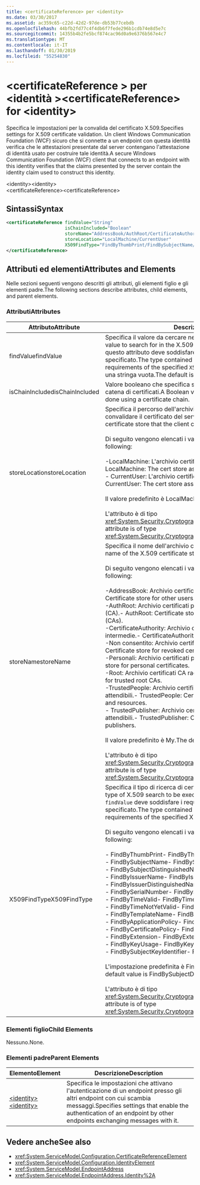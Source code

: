 ```yaml
---
title: <certificateReference> per <identity>
ms.date: 03/30/2017
ms.assetid: ac359c65-c22d-42d2-97de-db53b77cebdb
ms.openlocfilehash: 44bfb2fd77c4f4db6f7fede296b1cdb74e8d5e7c
ms.sourcegitcommit: 14355b4b2fe5bcf874cac96d0a9e6376b567e4c7
ms.translationtype: MT
ms.contentlocale: it-IT
ms.lasthandoff: 01/30/2019
ms.locfileid: "55254830"
---
```

# <a name="certificatereference-for-identity"></a><span data-ttu-id="207bc-102">\<certificateReference > per \<identità ></span><span class="sxs-lookup"><span data-stu-id="207bc-102">\<certificateReference> for \<identity></span></span>
<span data-ttu-id="207bc-103">Specifica le impostazioni per la convalida del certificato X.509.</span><span class="sxs-lookup"><span data-stu-id="207bc-103">Specifies settings for X.509 certificate validation.</span></span> <span data-ttu-id="207bc-104">Un client Windows Communication Foundation (WCF) sicuro che si connette a un endpoint con questa identità verifica che le attestazioni presentate dal server contengano l'attestazione di identità usato per costruire tale identità.</span><span class="sxs-lookup"><span data-stu-id="207bc-104">A secure Windows Communication Foundation (WCF) client that connects to an endpoint with this identity verifies that the claims presented by the server contain the identity claim used to construct this identity.</span></span>  
  
 <span data-ttu-id="207bc-105">\<identity></span><span class="sxs-lookup"><span data-stu-id="207bc-105">\<identity></span></span>  
<span data-ttu-id="207bc-106">\<certificateReference></span><span class="sxs-lookup"><span data-stu-id="207bc-106">\<certificateReference></span></span>  
  
## <a name="syntax"></a><span data-ttu-id="207bc-107">Sintassi</span><span class="sxs-lookup"><span data-stu-id="207bc-107">Syntax</span></span>  
  
```xml  
<certificateReference findValue="String"
                      isChainIncluded="Boolean"
                      storeName="AddressBook/AuthRoot/CertificateAuthority/Disallowed/My/Root/TrustedPeople/TrustedPublisher"
                      storeLocation="LocalMachine/CurrentUser"
                      X509FindType="FindByThumbPrint/FindBySubjectName/FindBySubjectDistinguishedName/FindByIssuerName/FindByIssuerDistinguishedName/FindBySerialNumber/FindByTimeValid/FindByTimeNotYetValid/FindByTemplateName/FindByApplicationPolicy/FindByCertificatePolicy/FindByExtension/FindByKeyUsage/FindBySubjectKeyIdentifier">
</certificateReference>
```  
  
## <a name="attributes-and-elements"></a><span data-ttu-id="207bc-108">Attributi ed elementi</span><span class="sxs-lookup"><span data-stu-id="207bc-108">Attributes and Elements</span></span>  
 <span data-ttu-id="207bc-109">Nelle sezioni seguenti vengono descritti gli attributi, gli elementi figlio e gli elementi padre.</span><span class="sxs-lookup"><span data-stu-id="207bc-109">The following sections describe attributes, child elements, and parent elements.</span></span>  
  
### <a name="attributes"></a><span data-ttu-id="207bc-110">Attributi</span><span class="sxs-lookup"><span data-stu-id="207bc-110">Attributes</span></span>  
  
|<span data-ttu-id="207bc-111">Attributo</span><span class="sxs-lookup"><span data-stu-id="207bc-111">Attribute</span></span>|<span data-ttu-id="207bc-112">Descrizione</span><span class="sxs-lookup"><span data-stu-id="207bc-112">Description</span></span>|  
|---------------|-----------------|  
|<span data-ttu-id="207bc-113">findValue</span><span class="sxs-lookup"><span data-stu-id="207bc-113">findValue</span></span>|<span data-ttu-id="207bc-114">Specifica il valore da cercare nell'archivio certificati X.509.</span><span class="sxs-lookup"><span data-stu-id="207bc-114">Specifies the value to search for in the X.509 certificate store.</span></span> <span data-ttu-id="207bc-115">Il tipo contenuto in questo attributo deve soddisfare i requisiti del valore `X509FindType` specificato.</span><span class="sxs-lookup"><span data-stu-id="207bc-115">The type contained in this attribute must satisfy the requirements of the specified `X509FindType` value.</span></span> <span data-ttu-id="207bc-116">Il valore predefinito è una stringa vuota.</span><span class="sxs-lookup"><span data-stu-id="207bc-116">The default is an empty string.</span></span>|  
|<span data-ttu-id="207bc-117">isChainIncluded</span><span class="sxs-lookup"><span data-stu-id="207bc-117">isChainIncluded</span></span>|<span data-ttu-id="207bc-118">Valore booleano che specifica se la convalida viene eseguita usando una catena di certificati.</span><span class="sxs-lookup"><span data-stu-id="207bc-118">A Boolean value that specifies if the validation is done using a certificate chain.</span></span>|  
|<span data-ttu-id="207bc-119">storeLocation</span><span class="sxs-lookup"><span data-stu-id="207bc-119">storeLocation</span></span>|<span data-ttu-id="207bc-120">Specifica il percorso dell'archivio certificati che il client può usare per convalidare il certificato del server.</span><span class="sxs-lookup"><span data-stu-id="207bc-120">Specifies the location of the certificate store that the client can use to validate the server’s certificate.</span></span><br /><br /> <span data-ttu-id="207bc-121">Di seguito vengono elencati i valori validi:</span><span class="sxs-lookup"><span data-stu-id="207bc-121">Valid values include the following:</span></span><br /><br /> <span data-ttu-id="207bc-122">-LocalMachine: L'archivio certificati assegnato al computer locale.</span><span class="sxs-lookup"><span data-stu-id="207bc-122">-   LocalMachine: The cert store assigned to the local machine.</span></span><br /><span data-ttu-id="207bc-123">-   CurrentUser: L'archivio certificati assegnato all'utente corrente.</span><span class="sxs-lookup"><span data-stu-id="207bc-123">-   CurrentUser: The cert store assigned to the current user.</span></span><br /><br /> <span data-ttu-id="207bc-124">Il valore predefinito è LocalMachine.</span><span class="sxs-lookup"><span data-stu-id="207bc-124">The default value is LocalMachine.</span></span><br /><br /> <span data-ttu-id="207bc-125">L'attributo è di tipo <xref:System.Security.Cryptography.X509Certificates.StoreLocation>.</span><span class="sxs-lookup"><span data-stu-id="207bc-125">This attribute is of type <xref:System.Security.Cryptography.X509Certificates.StoreLocation>.</span></span>|  
|<span data-ttu-id="207bc-126">storeName</span><span class="sxs-lookup"><span data-stu-id="207bc-126">storeName</span></span>|<span data-ttu-id="207bc-127">Specifica il nome dell'archivio certificati X.509 da aprire.</span><span class="sxs-lookup"><span data-stu-id="207bc-127">Specifies the name of the X.509 certificate store to open.</span></span><br /><br /> <span data-ttu-id="207bc-128">Di seguito vengono elencati i valori validi:</span><span class="sxs-lookup"><span data-stu-id="207bc-128">Valid values include the following:</span></span><br /><br /> <span data-ttu-id="207bc-129">-AddressBook: Archivio certificati per altri utenti.</span><span class="sxs-lookup"><span data-stu-id="207bc-129">-   AddressBook: Certificate store for other users.</span></span><br /><span data-ttu-id="207bc-130">-AuthRoot: Archivio certificati per autorità di certificazione di terze parti (CA).</span><span class="sxs-lookup"><span data-stu-id="207bc-130">-   AuthRoot: Certificate store for third-party certification authorities (CAs).</span></span><br /><span data-ttu-id="207bc-131">-CertificateAuthority: Archivio certificati per autorità di certificazione intermedie.</span><span class="sxs-lookup"><span data-stu-id="207bc-131">-   CertificateAuthority: Certificate store for intermediate CAs.</span></span><br /><span data-ttu-id="207bc-132">-Non consentito: Archivio certificati per certificati revocati.</span><span class="sxs-lookup"><span data-stu-id="207bc-132">-   Disallowed: Certificate store for revoked certificates.</span></span><br /><span data-ttu-id="207bc-133">-Personali: Archivio certificati per certificati personali.</span><span class="sxs-lookup"><span data-stu-id="207bc-133">-   My: Certificate store for personal certificates.</span></span><br /><span data-ttu-id="207bc-134">-Root: Archivio certificati CA radice attendibili.</span><span class="sxs-lookup"><span data-stu-id="207bc-134">-   Root: Certificate store for trusted root CAs.</span></span><br /><span data-ttu-id="207bc-135">-TrustedPeople: Archivio certificati per le risorse e persone direttamente attendibili.</span><span class="sxs-lookup"><span data-stu-id="207bc-135">-   TrustedPeople: Certificate store for directly trusted people and resources.</span></span><br /><span data-ttu-id="207bc-136">-   TrustedPublisher: Archivio certificati per autori direttamente attendibili.</span><span class="sxs-lookup"><span data-stu-id="207bc-136">-   TrustedPublisher: Certificate store for directly trusted publishers.</span></span><br /><br /> <span data-ttu-id="207bc-137">Il valore predefinito è My.</span><span class="sxs-lookup"><span data-stu-id="207bc-137">The default value is My.</span></span><br /><br /> <span data-ttu-id="207bc-138">L'attributo è di tipo <xref:System.Security.Cryptography.X509Certificates.StoreName>.</span><span class="sxs-lookup"><span data-stu-id="207bc-138">This attribute is of type <xref:System.Security.Cryptography.X509Certificates.StoreName>.</span></span>|  
|<span data-ttu-id="207bc-139">X509FindType</span><span class="sxs-lookup"><span data-stu-id="207bc-139">X509FindType</span></span>|<span data-ttu-id="207bc-140">Specifica il tipo di ricerca di certificati X.509 da eseguire.</span><span class="sxs-lookup"><span data-stu-id="207bc-140">Specifies the type of X.509 search to be executed.</span></span> <span data-ttu-id="207bc-141">Il tipo contenuto nell'attributo `findValue` deve soddisfare i requisiti del valore X509FindType specificato.</span><span class="sxs-lookup"><span data-stu-id="207bc-141">The type contained in the `findValue` attribute must satisfy the requirements of the specified X509FindType.</span></span><br /><br /> <span data-ttu-id="207bc-142">Di seguito vengono elencati i valori validi:</span><span class="sxs-lookup"><span data-stu-id="207bc-142">Valid values include the following:</span></span><br /><br /> <span data-ttu-id="207bc-143">-   FindByThumbPrint</span><span class="sxs-lookup"><span data-stu-id="207bc-143">-   FindByThumbPrint</span></span><br /><span data-ttu-id="207bc-144">-   FindBySubjectName</span><span class="sxs-lookup"><span data-stu-id="207bc-144">-   FindBySubjectName</span></span><br /><span data-ttu-id="207bc-145">-   FindBySubjectDistinguishedName</span><span class="sxs-lookup"><span data-stu-id="207bc-145">-   FindBySubjectDistinguishedName</span></span><br /><span data-ttu-id="207bc-146">-   FindByIssuerName</span><span class="sxs-lookup"><span data-stu-id="207bc-146">-   FindByIssuerName</span></span><br /><span data-ttu-id="207bc-147">-   FindByIssuerDistinguishedName</span><span class="sxs-lookup"><span data-stu-id="207bc-147">-   FindByIssuerDistinguishedName</span></span><br /><span data-ttu-id="207bc-148">-   FindBySerialNumber</span><span class="sxs-lookup"><span data-stu-id="207bc-148">-   FindBySerialNumber</span></span><br /><span data-ttu-id="207bc-149">-   FindByTimeValid</span><span class="sxs-lookup"><span data-stu-id="207bc-149">-   FindByTimeValid</span></span><br /><span data-ttu-id="207bc-150">-   FindByTimeNotYetValid</span><span class="sxs-lookup"><span data-stu-id="207bc-150">-   FindByTimeNotYetValid</span></span><br /><span data-ttu-id="207bc-151">-   FindByTemplateName</span><span class="sxs-lookup"><span data-stu-id="207bc-151">-   FindByTemplateName</span></span><br /><span data-ttu-id="207bc-152">-   FindByApplicationPolicy</span><span class="sxs-lookup"><span data-stu-id="207bc-152">-   FindByApplicationPolicy</span></span><br /><span data-ttu-id="207bc-153">-   FindByCertificatePolicy</span><span class="sxs-lookup"><span data-stu-id="207bc-153">-   FindByCertificatePolicy</span></span><br /><span data-ttu-id="207bc-154">-   FindByExtension</span><span class="sxs-lookup"><span data-stu-id="207bc-154">-   FindByExtension</span></span><br /><span data-ttu-id="207bc-155">-   FindByKeyUsage</span><span class="sxs-lookup"><span data-stu-id="207bc-155">-   FindByKeyUsage</span></span><br /><span data-ttu-id="207bc-156">-   FindBySubjectKeyIdentifier</span><span class="sxs-lookup"><span data-stu-id="207bc-156">-   FindBySubjectKeyIdentifier</span></span><br /><br /> <span data-ttu-id="207bc-157">L'impostazione predefinita è FindBySubjectDistinguishedName.</span><span class="sxs-lookup"><span data-stu-id="207bc-157">The default value is FindBySubjectDistinguishedName.</span></span><br /><br /> <span data-ttu-id="207bc-158">L'attributo è di tipo <xref:System.Security.Cryptography.X509Certificates.X509FindType>.</span><span class="sxs-lookup"><span data-stu-id="207bc-158">This attribute is of type <xref:System.Security.Cryptography.X509Certificates.X509FindType>.</span></span>|  
  
### <a name="child-elements"></a><span data-ttu-id="207bc-159">Elementi figlio</span><span class="sxs-lookup"><span data-stu-id="207bc-159">Child Elements</span></span>  
 <span data-ttu-id="207bc-160">Nessuno.</span><span class="sxs-lookup"><span data-stu-id="207bc-160">None.</span></span>  
  
### <a name="parent-elements"></a><span data-ttu-id="207bc-161">Elementi padre</span><span class="sxs-lookup"><span data-stu-id="207bc-161">Parent Elements</span></span>  
  
|<span data-ttu-id="207bc-162">Elemento</span><span class="sxs-lookup"><span data-stu-id="207bc-162">Element</span></span>|<span data-ttu-id="207bc-163">Descrizione</span><span class="sxs-lookup"><span data-stu-id="207bc-163">Description</span></span>|  
|-------------|-----------------|  
|[<span data-ttu-id="207bc-164">\<identity></span><span class="sxs-lookup"><span data-stu-id="207bc-164">\<identity></span></span>](../../../../../docs/framework/configure-apps/file-schema/wcf/identity.md)|<span data-ttu-id="207bc-165">Specifica le impostazioni che attivano l'autenticazione di un endpoint presso gli altri endpoint con cui scambia messaggi.</span><span class="sxs-lookup"><span data-stu-id="207bc-165">Specifies settings that enable the authentication of an endpoint by other endpoints exchanging messages with it.</span></span>|  
  
## <a name="see-also"></a><span data-ttu-id="207bc-166">Vedere anche</span><span class="sxs-lookup"><span data-stu-id="207bc-166">See also</span></span>
- <xref:System.ServiceModel.Configuration.CertificateReferenceElement>
- <xref:System.ServiceModel.Configuration.IdentityElement>
- <xref:System.ServiceModel.EndpointAddress>
- <xref:System.ServiceModel.EndpointAddress.Identity%2A>
